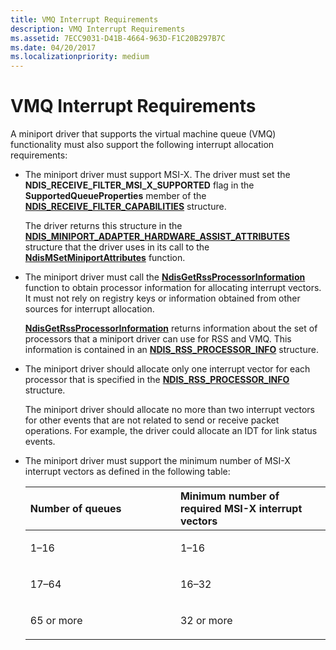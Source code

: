 ```yaml
---
title: VMQ Interrupt Requirements
description: VMQ Interrupt Requirements
ms.assetid: 7ECC9031-D41B-4664-963D-F1C20B297B7C
ms.date: 04/20/2017
ms.localizationpriority: medium
---
```


# VMQ Interrupt Requirements


A miniport driver that supports the virtual machine queue (VMQ) functionality must also support the following interrupt allocation requirements:

-   The miniport driver must support MSI-X. The driver must set the **NDIS\_RECEIVE\_FILTER\_MSI\_X\_SUPPORTED** flag in the **SupportedQueueProperties** member of the [**NDIS\_RECEIVE\_FILTER\_CAPABILITIES**](https://msdn.microsoft.com/library/windows/hardware/ff566864) structure.

    The driver returns this structure in the [**NDIS\_MINIPORT\_ADAPTER\_HARDWARE\_ASSIST\_ATTRIBUTES**](https://msdn.microsoft.com/library/windows/hardware/ff565924) structure that the driver uses in its call to the [**NdisMSetMiniportAttributes**](https://msdn.microsoft.com/library/windows/hardware/ff563672) function.

-   The miniport driver must call the [**NdisGetRssProcessorInformation**](https://msdn.microsoft.com/library/windows/hardware/ff562669) function to obtain processor information for allocating interrupt vectors. It must not rely on registry keys or information obtained from other sources for interrupt allocation.

    [**NdisGetRssProcessorInformation**](https://msdn.microsoft.com/library/windows/hardware/ff562669) returns information about the set of processors that a miniport driver can use for RSS and VMQ. This information is contained in an [**NDIS\_RSS\_PROCESSOR\_INFO**](https://msdn.microsoft.com/library/windows/hardware/ff567274) structure.

-   The miniport driver should allocate only one interrupt vector for each processor that is specified in the [**NDIS\_RSS\_PROCESSOR\_INFO**](https://msdn.microsoft.com/library/windows/hardware/ff567274) structure.

    The miniport driver should allocate no more than two interrupt vectors for other events that are not related to send or receive packet operations. For example, the driver could allocate an IDT for link status events.

-   The miniport driver must support the minimum number of MSI-X interrupt vectors as defined in the following table:

    <table>
    <colgroup>
    <col width="50%" />
    <col width="50%" />
    </colgroup>
    <thead>
    <tr class="header">
    <th align="left">Number of queues</th>
    <th align="left">Minimum number of required MSI-X interrupt vectors</th>
    </tr>
    </thead>
    <tbody>
    <tr class="odd">
    <td align="left"><p>1–16</p></td>
    <td align="left"><p>1–16</p></td>
    </tr>
    <tr class="even">
    <td align="left"><p>17–64</p></td>
    <td align="left"><p>16–32</p></td>
    </tr>
    <tr class="odd">
    <td align="left"><p>65 or more</p></td>
    <td align="left"><p>32 or more</p></td>
    </tr>
    </tbody>
    </table>

     

 

 





